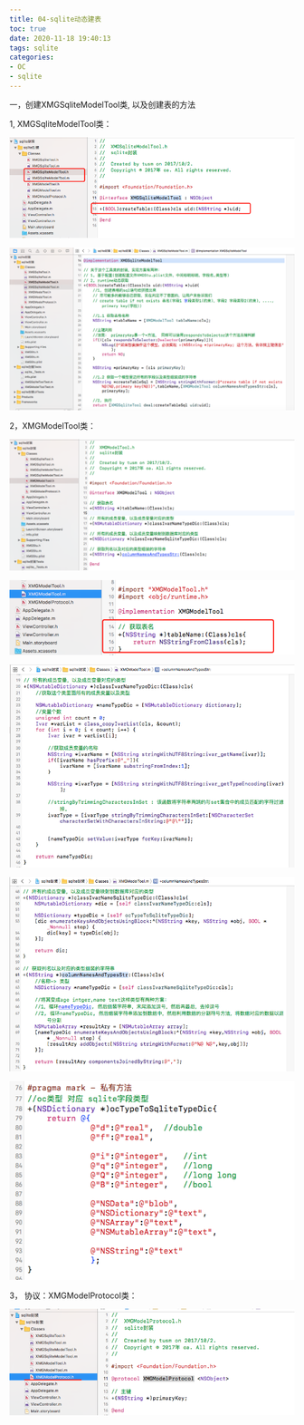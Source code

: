 ```yaml
---
title: 04-sqlite动态建表
toc: true
date: 2020-11-18 19:40:13
tags: sqlite
categories:
- OC
- sqlite
---
```



一，创建XMGSqliteModelTool类, 以及创建表的方法

1, XMGSqliteModelTool类：

![](04-sqlite动态建表/04_001.png)

![](04-sqlite动态建表/04_002.png)

2，XMGModelTool类：

![](04-sqlite动态建表/04_003.png)

![](04-sqlite动态建表/04_004.png)

![](04-sqlite动态建表/04_005.png)

![](04-sqlite动态建表/04_006.png)

![](04-sqlite动态建表/04_007.png)


3， 协议：XMGModelProtocol类：

![](04-sqlite动态建表/04_008.png)
